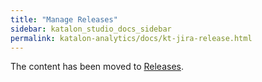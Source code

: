 ```yaml
---
title: "Manage Releases" 
sidebar: katalon_studio_docs_sidebar
permalink: katalon-analytics/docs/kt-jira-release.html
---
```


The content has been moved to [Releases](https://docs.katalon.com/katalon-analytics/docs/kt-release.html).
